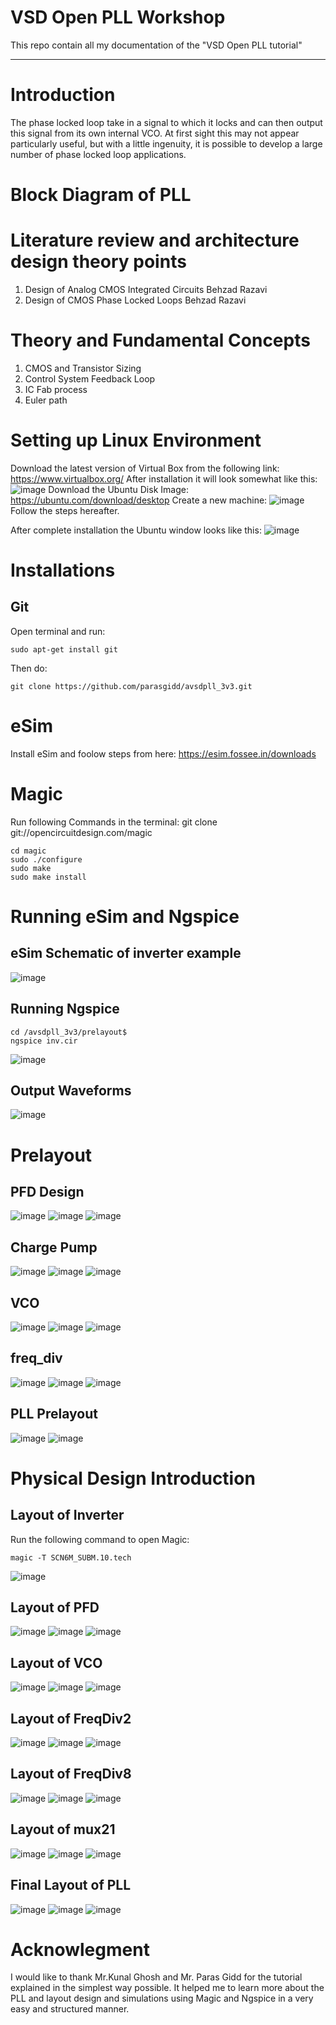 # VSD Open PLL Workshop
This repo contain all my documentation of the  "VSD Open PLL tutorial"

-----------------------------------------------------------------------------------------------------------------------------------------------
# Introduction
The phase locked loop take in a signal to which it locks and can then output this signal from its own internal VCO. At first sight this may not appear particularly useful, but with a little ingenuity, it is possible to develop a large number of phase locked loop applications.

# Block Diagram of PLL
# Literature review and architecture design theory points
1. Design of Analog CMOS Integrated Circuits Behzad Razavi
2. Design of CMOS Phase Locked Loops Behzad Razavi

# Theory and Fundamental Concepts
1. CMOS and  Transistor Sizing
2. Control System Feedback Loop
3. IC Fab process
4. Euler path

# Setting up Linux Environment
Download the latest version of Virtual Box from the following link:
https://www.virtualbox.org/
After installation it will look somewhat like this:
![image](https://user-images.githubusercontent.com/58599984/137799120-6b9eb544-bccc-48b9-8e44-99d417506a08.png)
Download the Ubuntu Disk Image:
https://ubuntu.com/download/desktop
Create a new machine:
![image](https://user-images.githubusercontent.com/58599984/137799330-77062e35-35fe-44bc-bc6f-aa348c28f879.png)
Follow the steps hereafter.

After complete installation the Ubuntu window looks like this:
![image](https://user-images.githubusercontent.com/58599984/137799601-0bc2c1de-46ff-4fdc-9650-45f808ed0766.png)

# Installations
## Git
Open terminal and run:
```
sudo apt-get install git
```
Then do:
```
git clone https://github.com/parasgidd/avsdpll_3v3.git
```

# eSim
Install eSim and foolow steps from here:
https://esim.fossee.in/downloads

# Magic
Run following Commands in the terminal:
git clone git://opencircuitdesign.com/magic
```
cd magic
sudo ./configure
sudo make
sudo make install
```
# Running eSim and Ngspice

## eSim Schematic of inverter example
![image](https://user-images.githubusercontent.com/58599984/137801190-d231140f-d7cc-4d09-bf5c-7ea701a569e0.png)
## Running Ngspice
```
cd /avsdpll_3v3/prelayout$
ngspice inv.cir
```
![image](https://user-images.githubusercontent.com/58599984/137800719-4022e45d-580d-4491-8d1c-2bd0842b61f3.png)
## Output Waveforms
![image](https://user-images.githubusercontent.com/58599984/137800823-dfd01f99-bffb-4a99-9d9d-e8d466ae1ba2.png)

# Prelayout
## PFD Design
![image](https://user-images.githubusercontent.com/58599984/137802291-905fe5c0-c849-476d-b887-3892ba66a1f9.png)
![image](https://user-images.githubusercontent.com/58599984/137804175-ec5c3a96-ce5b-43b6-9acf-7a042b6f0c5d.png)
![image](https://user-images.githubusercontent.com/58599984/137803982-d01ec0cc-3009-453c-84b0-a5d5759f27a4.png)


## Charge Pump 
![image](https://user-images.githubusercontent.com/58599984/137802034-14a9f0f7-fcc7-4cfe-ad53-17594d4c8283.png)
![image](https://user-images.githubusercontent.com/58599984/137804127-4431757f-2ca6-4188-99bb-141bea372b68.png)
![image](https://user-images.githubusercontent.com/58599984/137804085-c42f68ab-2ab4-4184-9539-b675fa68d82a.png)


## VCO
![image](https://user-images.githubusercontent.com/58599984/137802397-405da180-9bdd-439b-ac85-f7fb59a12b76.png)
![image](https://user-images.githubusercontent.com/58599984/137803903-f62f837a-1985-4b21-b3d1-16c47af1e5f2.png)
![image](https://user-images.githubusercontent.com/58599984/137803841-25743fa1-f2ab-47a2-94a9-78194b6b8c6d.png)

## freq_div
![image](https://user-images.githubusercontent.com/58599984/137803268-58e658e0-c078-486b-b16b-d5c16d28d823.png)
![image](https://user-images.githubusercontent.com/58599984/137803693-2758d866-10fe-4020-972d-23ebd89a1095.png)
![image](https://user-images.githubusercontent.com/58599984/137803737-4fdee911-eb47-4646-8dff-2f8c21d67e7b.png)


## PLL Prelayout
![image](https://user-images.githubusercontent.com/58599984/137803560-d809fcaf-de56-4957-8956-ceca47224643.png)
![image](https://user-images.githubusercontent.com/58599984/137803604-0f6e51ae-66e5-471c-8358-9bc270c9c51e.png)

# Physical Design Introduction
## Layout of Inverter
Run the following command to open Magic:
```
magic -T SCN6M_SUBM.10.tech
```
![image](https://user-images.githubusercontent.com/58599984/137804925-456124c5-572c-4967-aac0-be0c58751d5c.png)

## Layout of PFD
![image](https://user-images.githubusercontent.com/58599984/137805430-9c634f42-baca-4add-b448-5c845f06b344.png)
![image](https://user-images.githubusercontent.com/58599984/137807859-dbc755d1-730c-4431-bb40-1aca5880c734.png)
![image](https://user-images.githubusercontent.com/58599984/137807827-86f6ce04-5dc0-4848-aa8d-9f7ffa7a1f86.png)


## Layout of VCO
![image](https://user-images.githubusercontent.com/58599984/137805522-cda4d825-74c4-48ad-82c4-a6ee3a0d463c.png)
![image](https://user-images.githubusercontent.com/58599984/137807663-ac48bbf3-63e7-4ab8-a6ae-8ab6aefc3194.png)
![image](https://user-images.githubusercontent.com/58599984/137807626-a60550b6-363e-4f21-af4e-a2d4d8cbf64d.png)


## Layout of FreqDiv2
![image](https://user-images.githubusercontent.com/58599984/137805598-fbef718b-496c-409a-9ed5-9c768628f028.png)
![image](https://user-images.githubusercontent.com/58599984/137806722-d288680e-531a-4699-a1ee-4aee5b713a9b.png)
![image](https://user-images.githubusercontent.com/58599984/137806676-9c7a4cb8-e5f1-4171-aa4f-d469b09a9c23.png)


## Layout of FreqDiv8
![image](https://user-images.githubusercontent.com/58599984/137805681-dd68d1d5-dd36-471f-b9d9-44bd924e47bc.png)
![image](https://user-images.githubusercontent.com/58599984/137806952-15c646bf-e746-48da-82ec-2a9eb953c381.png)
![image](https://user-images.githubusercontent.com/58599984/137806882-601a216c-de48-4942-b68e-d6f786395147.png)


## Layout of mux21
![image](https://user-images.githubusercontent.com/58599984/137805764-7e073d29-ccb9-4744-bd42-84d0683a5eae.png)
![image](https://user-images.githubusercontent.com/58599984/137807540-fefee4f7-1f49-4bfd-959a-3c8d6c81f11e.png)
![image](https://user-images.githubusercontent.com/58599984/137807514-1532f8fe-bda1-4b0f-a29e-1fbc2ba27965.png)

## Final Layout of PLL
![image](https://user-images.githubusercontent.com/58599984/137808002-3792ab3e-71d8-4a63-9fac-dfc1fa886a32.png)
![image](https://user-images.githubusercontent.com/58599984/137808639-e36c0650-7b18-49ea-bc2c-0bd01f3314eb.png)
![image](https://user-images.githubusercontent.com/58599984/137808602-2fd6ce43-60f0-44b5-8d54-451f3bbc539b.png)

# Acknowlegment
I would like to thank Mr.Kunal Ghosh and Mr. Paras Gidd for the tutorial explained in the simplest way possible. It helped me to learn more about the PLL and layout design and simulations using Magic and Ngspice in a very easy and structured manner. 









